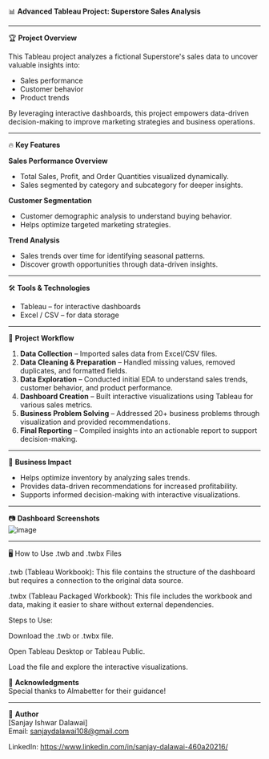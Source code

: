 📊 **Advanced Tableau Project: Superstore Sales Analysis**

---

🏆 **Project Overview**

This Tableau project analyzes a fictional Superstore's sales data to uncover valuable insights into:

- Sales performance
- Customer behavior
- Product trends

By leveraging interactive dashboards, this project empowers data-driven decision-making to improve marketing strategies and business operations.

---

🔥 **Key Features**

**Sales Performance Overview**  
- Total Sales, Profit, and Order Quantities visualized dynamically.  
- Sales segmented by category and subcategory for deeper insights.  

**Customer Segmentation**  
- Customer demographic analysis to understand buying behavior.  
- Helps optimize targeted marketing strategies.  

**Trend Analysis**  
- Sales trends over time for identifying seasonal patterns.  
- Discover growth opportunities through data-driven insights.  

---

🛠️ **Tools & Technologies**

- Tableau – for interactive dashboards  
- Excel / CSV – for data storage  

---

🚀 **Project Workflow**

1. **Data Collection** – Imported sales data from Excel/CSV files.  
2. **Data Cleaning & Preparation** – Handled missing values, removed duplicates, and formatted fields.  
3. **Data Exploration** – Conducted initial EDA to understand sales trends, customer behavior, and product performance.  
4. **Dashboard Creation** – Built interactive visualizations using Tableau for various sales metrics.  
5. **Business Problem Solving** – Addressed 20+ business problems through visualization and provided recommendations.  
6. **Final Reporting** – Compiled insights into an actionable report to support decision-making.  

---

🎯 **Business Impact**

- Helps optimize inventory by analyzing sales trends.    
- Provides data-driven recommendations for increased profitability.  
- Supports informed decision-making with interactive visualizations.  

---

📷 **Dashboard Screenshots**  
![image](https://github.com/user-attachments/assets/32ede398-79a2-47df-b771-259d5684c2bc)

---


🖥️ How to Use .twb and .twbx Files

.twb (Tableau Workbook): This file contains the structure of the dashboard but requires a connection to the original data source.

.twbx (Tableau Packaged Workbook): This file includes the workbook and data, making it easier to share without external dependencies.

Steps to Use:

Download the .twb or .twbx file.

Open Tableau Desktop or Tableau Public.

Load the file and explore the interactive visualizations.





📢 **Acknowledgments**  
Special thanks to Almabetter for their guidance!  

---

📝 **Author**  
[Sanjay Ishwar Dalawai]  
Email: sanjaydalawai108@gmail.com

LinkedIn: https://www.linkedin.com/in/sanjay-dalawai-460a20216/

